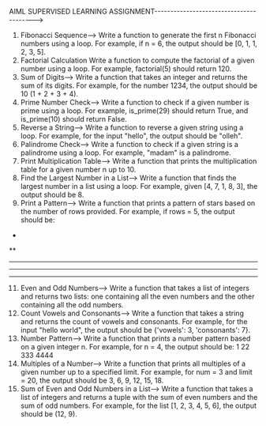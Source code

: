 AIML SUPERVISED LEARNING ASSIGNMENT---------------------------------------->
1. Fibonacci Sequence-->
   Write a function to generate the first n Fibonacci numbers using a loop. For example, if n = 6, the output should be [0, 1, 1, 2, 3, 5].
2. Factorial Calculation
   Write a function to compute the factorial of a given number using a loop. For example, factorial(5) should return 120.
3. Sum of Digits-->
    Write a function that takes an integer and returns the sum of its digits. For example, for the number 1234, the output should be 10 (1 + 2 + 3 + 4).
4. Prime Number Check-->
    Write a function to check if a given number is prime using a loop. For example, is_prime(29) should return True, and is_prime(10) should return False.
5. Reverse a String-->
    Write a function to reverse a given string using a loop. For example, for the input "hello", the output should be "olleh".
6. Palindrome Check-->
    Write a function to check if a given string is a palindrome using a loop. For example, "madam" is a palindrome.
7. Print Multiplication Table-->
    Write a function that prints the multiplication table for a given number n up to 10.
8. Find the Largest Number in a List-->
    Write a function that finds the largest number in a list using a loop. For example, given [4, 7, 1, 8, 3], the output should be 8.
10. Print a Pattern-->
    Write a function that prints a pattern of stars based on the number of rows provided. For example, if rows = 5, the output should be:
*
**
***
****
*****
11. Even and Odd Numbers-->
    Write a function that takes a list of integers and returns two lists: one containing all the even numbers and the other containing all the odd numbers.
12. Count Vowels and Consonants-->
    Write a function that takes a string and returns the count of vowels and consonants. For example, for the input "hello world", the output should be {'vowels': 3, 'consonants': 7}.
13. Number Pattern-->
    Write a function that prints a number pattern based on a given integer n. For example, for n = 4, the output should be:
1
22
333
4444
14. Multiples of a Number-->
    Write a function that prints all multiples of a given number up to a specified limit. For example, for num = 3 and limit = 20, the output should be 3, 6, 9, 12, 15, 18.
15. Sum of Even and Odd Numbers in a List-->
  Write a function that takes a list of integers and returns a tuple with the sum of even numbers and the sum of odd numbers. For example, for the list [1, 2, 3, 4, 5, 6], the output should be (12, 9).
